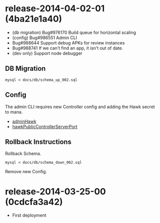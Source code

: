 # release-2014-04-02-01 (4ba21e1a40)
* (db migration) Bug#976170 Build queue for horizontal scaling
* (config) Bug#986551 Admin CLI
* Bug#988644 Support debug APKs for review instances
* Bug#988741 If we can't find an app, it isn't out of date.
* (dev only) Support node debugger

## DB Migration

    mysql < docs/db/schema_up_002.sql

## Config

The admin CLI requires new Controller config and adding the Hawk secret to mana.

* [adminHawk](https://github.com/mozilla/apk-factory-service/blob/4ba21e1a40/docs/CONFIG.md#adminHawk)
* [hawkPublicControllerServerPort](https://github.com/mozilla/apk-factory-service/blob/4ba21e1a40/docs/CONFIG.md#hawkpubliccontrollerserverport)

## Rollback Instructions

Rollback Schema.

    mysql < docs/db/schema_down_002.sql

Remove new Config.

# release-2014-03-25-00 (0cdcfa3a42)
* First deployment